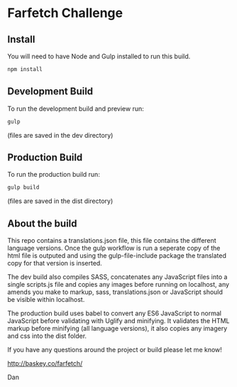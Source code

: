 # Farfetch Challenge

## Install
You will need to have Node and Gulp installed to run this build.
```sh
npm install
```
## Development Build
To run the development build and preview run:

```sh
gulp
```

(files are saved in the dev directory)

## Production Build
To run the production build run:
```sh
gulp build
```
(files are saved in the dist directory)

## About the build

This repo contains a translations.json file, this file contains the different language versions. Once the gulp workflow is run a seperate copy of the html file is outputed and using the gulp-file-include package the translated copy for that version is inserted.

The dev build also compiles SASS, concatenates any JavaScript files into a single scripts.js file and copies any images before running on localhost, any amends you make to markup, sass, translations.json or JavaScript should be visible within localhost.

The production build uses babel to convert any ES6 JavaScript to normal JavaScript before validating with Uglify and minifying. It validates the HTML markup before minifying (all language versions), it also copies any imagery and css into the dist folder.

If you have any questions around the project or build please let me know!

http://baskey.co/farfetch/

Dan

